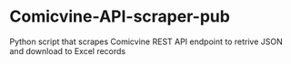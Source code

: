# Comicvine-API-scraper-pub
Python script that scrapes Comicvine REST API endpoint to retrive JSON and download to Excel records
